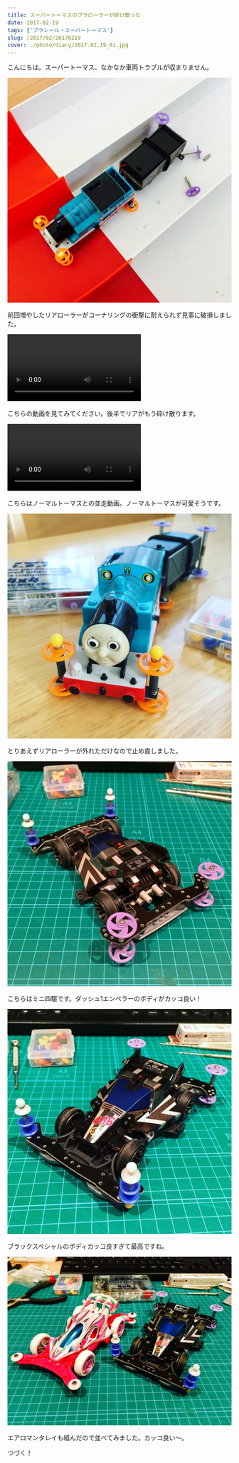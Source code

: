 ```yaml
---
title: スーパートーマスのプラローラーが砕け散った
date: 2017-02-19
tags: ['プラレール・スーパートーマス']
slug: /2017/02/20170219
cover: ./photo/diary/2017.02.19_01.jpg
---
```


<p class="sentence">
こんにちは。スーパートーマス、なかなか車両トラブルが収まりません。
</p>
<div class="center"><img class="img-fluid" src="./photo/diary/2017.02.19_01.jpg"></div>
<p class="sentence spacing">前回増やしたリアローラーがコーナリングの衝撃に耐えられず見事に破損しました。</p>
<div class="center"><video class="img-fluid" src="./photo/diary/2017.02.19_02.mp4" controls></div>
<p class="sentence spacing">こちらの動画を見てみてください。後半でリアがもう砕け散ります。</p>
<div class="center"><video class="img-fluid" src="./photo/diary/2017.02.19_03.mp4" controls></div>
<p class="sentence spacing">こちらはノーマルトーマスとの並走動画。ノーマルトーマスが可愛そうです。</p>
<div class="center"><img class="img-fluid" src="./photo/diary/2017.02.19_04.jpg"></div>
<p class="sentence spacing">とりあえずリアローラーが外れただけなので止め直しました。</p>
<div class="center"><img class="img-fluid" src="./photo/diary/2017.02.19_05.jpg"></div>
<p class="sentence spacing">こちらはミニ四駆です。ダッシュ1エンペラーのボディがカッコ良い！</p>
<div class="center"><img class="img-fluid" src="./photo/diary/2017.02.19_06.jpg"></div>
<p class="sentence spacing">ブラックスペシャルのボディカッコ良すぎて最高ですね。</p>
<div class="center"><img class="img-fluid" src="./photo/diary/2017.02.19_07.jpg"></div>
<p class="sentence spacing">エアロマンタレイも組んだので並べてみました。カッコ良い〜。</p>
<p class="sentence spacing">つづく！</p>
